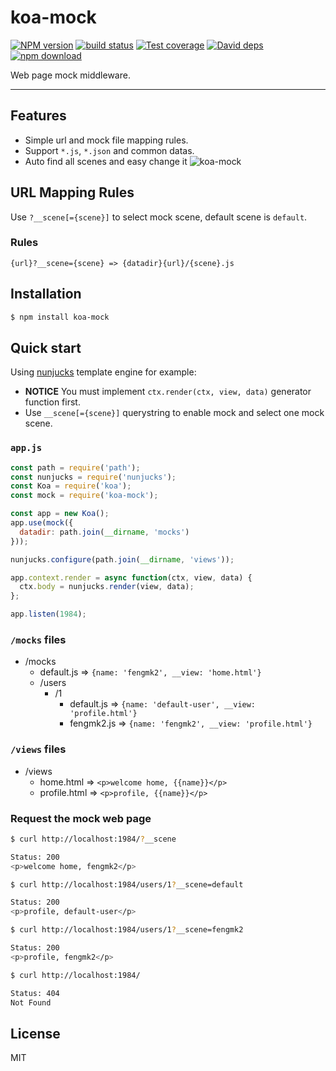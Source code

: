 koa-mock
=======

[![NPM version][npm-image]][npm-url]
[![build status][travis-image]][travis-url]
[![Test coverage][cov-image]][cov-url]
[![David deps][david-image]][david-url]
[![npm download][download-image]][download-url]

[npm-image]: https://img.shields.io/npm/v/koa-mock.svg?style=flat-square
[npm-url]: https://npmjs.org/package/koa-mock
[travis-image]: https://img.shields.io/travis/koajs/mock.svg?style=flat-square
[travis-url]: https://travis-ci.org/koajs/mock
[cov-image]: https://codecov.io/github/koajs/mock/coverage.svg?branch=master
[cov-url]: https://codecov.io/github/koajs/mock?branch=master
[david-image]: https://img.shields.io/david/koajs/mock.svg?style=flat-square
[david-url]: https://david-dm.org/koajs/mock
[download-image]: https://img.shields.io/npm/dm/koa-mock.svg?style=flat-square
[download-url]: https://npmjs.org/package/koa-mock

Web page mock middleware.

---

## Features

- Simple url and mock file mapping rules.
- Support `*.js`, `*.json` and common datas.
- Auto find all scenes and easy change it
![koa-mock](https://cloud.githubusercontent.com/assets/156269/5139054/be4f779e-7193-11e4-8a8d-87f12c9a1dbc.gif)


## URL Mapping Rules

Use `?__scene[={scene}]` to select mock scene, default scene is `default`.

### Rules

```
{url}?__scene={scene} => {datadir}{url}/{scene}.js
```

## Installation

```bash
$ npm install koa-mock
```

## Quick start

Using [nunjucks] template engine for example:

- **NOTICE** You must implement `ctx.render(ctx, view, data)` generator function first.
- Use `__scene[={scene}]` querystring to enable mock and select one mock scene.

### `app.js`

```js
const path = require('path');
const nunjucks = require('nunjucks');
const Koa = require('koa');
const mock = require('koa-mock');

const app = new Koa();
app.use(mock({
  datadir: path.join(__dirname, 'mocks')
}));

nunjucks.configure(path.join(__dirname, 'views'));

app.context.render = async function(ctx, view, data) {
  ctx.body = nunjucks.render(view, data);
};

app.listen(1984);
```

### `/mocks` files

- /mocks
  - default.js => `{name: 'fengmk2', __view: 'home.html'}`
  - /users
    - /1
      - default.js => `{name: 'default-user', __view: 'profile.html'}`
      - fengmk2.js => `{name: 'fengmk2', __view: 'profile.html'}`

### `/views` files

- /views
  - home.html => `<p>welcome home, {{name}}</p>`
  - profile.html => `<p>profile, {{name}}</p>`

### Request the mock web page

```bash
$ curl http://localhost:1984/?__scene

Status: 200
<p>welcome home, fengmk2</p>

$ curl http://localhost:1984/users/1?__scene=default

Status: 200
<p>profile, default-user</p>

$ curl http://localhost:1984/users/1?__scene=fengmk2

Status: 200
<p>profile, fengmk2</p>

$ curl http://localhost:1984/

Status: 404
Not Found
```


## License

MIT


[nunjucks]: https://github.com/mozilla/nunjucks
